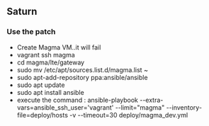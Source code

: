 ## Saturn

### Use the patch
* Create Magma VM..it will fail
* vagrant ssh magma
* cd magma/lte/gateway 
* sudo mv /etc/apt/sources.list.d/magma.list ~
* sudo apt-add-repository ppa:ansible/ansible
* sudo apt update
* sudo apt install ansible
* execute the command : ansible-playbook --extra-vars=ansible_ssh_user\=\'vagrant\' --limit="magma" --inventory-file=deploy/hosts -v --timeout=30 deploy/magma_dev.yml
